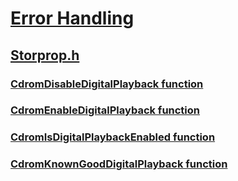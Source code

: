 # [Error Handling](../_debug/index.md)
## [Storprop.h](index.md)
### [CdromDisableDigitalPlayback function](../storprop/nf-storprop-cdromdisabledigitalplayback.md)
### [CdromEnableDigitalPlayback function](../storprop/nf-storprop-cdromenabledigitalplayback.md)
### [CdromIsDigitalPlaybackEnabled function](../storprop/nf-storprop-cdromisdigitalplaybackenabled.md)
### [CdromKnownGoodDigitalPlayback function](../storprop/nf-storprop-cdromknowngooddigitalplayback.md)

